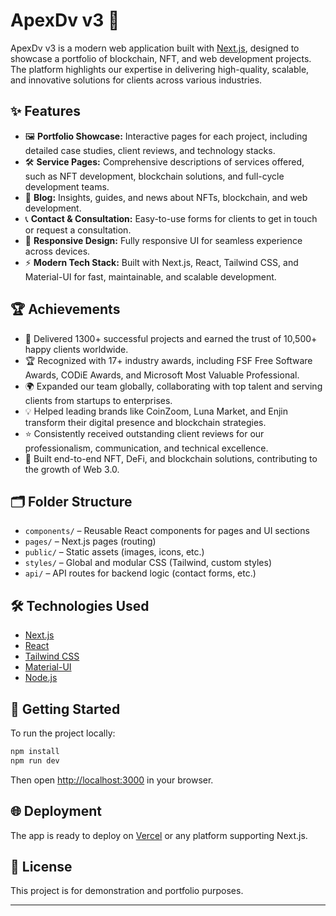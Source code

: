 # ApexDv v3 🚀

ApexDv v3 is a modern web application built with [Next.js](https://nextjs.org/), designed to showcase a portfolio of blockchain, NFT, and web development projects. The platform highlights our expertise in delivering high-quality, scalable, and innovative solutions for clients across various industries.

## ✨ Features

- 🖼️ **Portfolio Showcase:** Interactive pages for each project, including detailed case studies, client reviews, and technology stacks.
- 🛠️ **Service Pages:** Comprehensive descriptions of services offered, such as NFT development, blockchain solutions, and full-cycle development teams.
- 📰 **Blog:** Insights, guides, and news about NFTs, blockchain, and web development.
- 📞 **Contact & Consultation:** Easy-to-use forms for clients to get in touch or request a consultation.
- 📱 **Responsive Design:** Fully responsive UI for seamless experience across devices.
- ⚡ **Modern Tech Stack:** Built with Next.js, React, Tailwind CSS, and Material-UI for fast, maintainable, and scalable development.

## 🏆 Achievements

- 🚀 Delivered 1300+ successful projects and earned the trust of 10,500+ happy clients worldwide.
- 🏆 Recognized with 17+ industry awards, including FSF Free Software Awards, CODiE Awards, and Microsoft Most Valuable Professional.
- 🌍 Expanded our team globally, collaborating with top talent and serving clients from startups to enterprises.
- 💡 Helped leading brands like CoinZoom, Luna Market, and Enjin transform their digital presence and blockchain strategies.
- ⭐ Consistently received outstanding client reviews for our professionalism, communication, and technical excellence.
- 🔗 Built end-to-end NFT, DeFi, and blockchain solutions, contributing to the growth of Web 3.0.

## 🗂️ Folder Structure

- `components/` – Reusable React components for pages and UI sections
- `pages/` – Next.js pages (routing)
- `public/` – Static assets (images, icons, etc.)
- `styles/` – Global and modular CSS (Tailwind, custom styles)
- `api/` – API routes for backend logic (contact forms, etc.)

## 🛠️ Technologies Used

- [Next.js](https://nextjs.org/)
- [React](https://reactjs.org/)
- [Tailwind CSS](https://tailwindcss.com/)
- [Material-UI](https://mui.com/)
- [Node.js](https://nodejs.org/)

## 🚀 Getting Started

To run the project locally:

```bash
npm install
npm run dev
```

Then open [http://localhost:3000](http://localhost:3000) in your browser.

## 🌐 Deployment

The app is ready to deploy on [Vercel](https://vercel.com/) or any platform supporting Next.js.

## 📜 License

This project is for demonstration and portfolio purposes.

---

